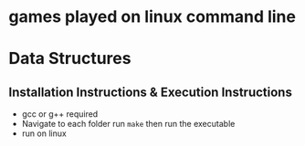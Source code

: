 # games played on linux command line

# Data Structures

## Installation Instructions & Execution Instructions

- gcc or g++ required
- Navigate to each folder run `make` then run the executable
- run on linux
